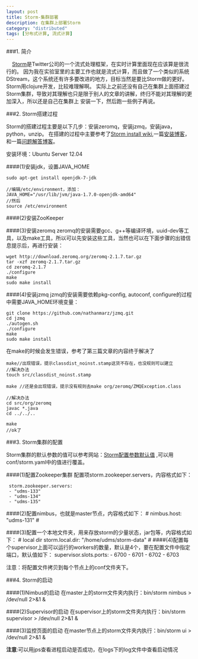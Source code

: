 ```yaml
---
layout: post
title: Storm-集群部署
description: 在集群上部署Storm
category: "distributed"
tags: [分布式计算, 流式计算]
---
```


###1. 简介

&nbsp;&nbsp;&nbsp;&nbsp;[Storm](https://github.com/nathanmarz/storm)是Twitter公司的一个流式处理框架，在实时计算里面现在应该算是很流行的。
因为我在实验室里的主要工作也就是流式计算，而且做了一个类似的系统DStream，这个系统还有许多要改进的地方，目标当然是要比Storm做的更好。
Storm用clojure开发，比较难理解啊。
实际上之前还没有自己在集群上面搭建过Storm集群，导致对其理解也只是限于别人的文章的讲解，终归不能对其理解的更加深入，所以还是自己在集群上
安装一下，然后跑一些例子再说。

###2. Storm搭建过程

Storm的搭建过程主要是以下几步：安装zeromq，安装jzmq，安装java，python，unzip。
在搭建的过程中主要参考了[Storm install wiki](https://github.com/nathanmarz/storm/wiki/Setting-up-a-Storm-cluster),一篇[安装博客](http://blog.linezing.com/2013/01/how-to-install-and-deploy-storm-cluster)，和一篇[问题解答博客](http://my.oschina.net/mingdongcheng/blog/43009)。

安装环境：Ubuntu Server 12.04

####(1)安装jdk，设置JAVA_HOME
	
	sudo apt-get install openjdk-7-jdk

	//编辑/etc/environment，添加：
	JAVA_HOME="/usr/lib/jvm/java-1.7.0-openjdk-amd64"
	//然后
	source /etc/environment

####(2)安装ZooKeeper


####(3)安装zeromq
zeromq的安装需要gcc、g++等编译环境，uuid-dev等工具，以及make工具，所以可以先安装这些工具，当然也可以在下面步骤的出错信息提示后，再进行安装：

	wget http://download.zeromq.org/zeromq-2.1.7.tar.gz
	tar -xzf zeromq-2.1.7.tar.gz
	cd zeromq-2.1.7
	./configure
	make
	sudo make install

####(4)安装jzmq
jzmq的安装需要依赖pkg-config, autoconf, configure的过程中需要JAVA_HOME环境变量：

	git clone https://github.com/nathanmarz/jzmq.git
	cd jzmq
	./autogen.sh
	./configure
	make
	sudo make install

在make的时候会发生错误，参考了第三篇文章的内容终于解决了

	make//出现错误，提示classdist_noinst.stamp这货不存在，也没规则可以建立
	//解决办法
	touch src/classdist_noinst.stamp

	make //还是会出现错误，提示没有规则去make org/zeromq/ZMQException.class

	//解决办法
	cd src/org/zeromq
	javac *.java
	cd ../../..

	make
	//ok了

###3. Storm集群的配置

Storm集群的默认参数的值可以参考网站：[Storm配置参数默认值](https://github.com/nathanmarz/storm/blob/master/conf/defaults.yaml?spm=0.0.0.0.Hh0Fp5&file=defaults.yaml)
,可以用conf/storm.yaml中的值进行覆盖。

####(1)配置Zookeeper集群
配置项storm.zookeeper.servers，内容格式如下：

	 storm.zookeeper.servers:
     - "udms-133"
     - "udms-134"
     - "udms-135"

####(2)配置nimbus，也就是master节点，内容格式如下：
	# 
 	 nimbus.host: "udms-131"
	# 

####(3)配置一个本地文件夹，用来存放storm的少量状态，jar包等，内容格式如下：
	# local dir
	 storm.local.dir: "/home/udms/storm-data"
	#
####(4)配置每个supervisor上面可以运行的workers的数量，默认是4个，要在配置文件中指定端口，默认值如下：
	 supervisor.slots.ports:
     - 6700
     - 6701
     - 6702
     - 6703

注意：将配置文件拷贝到每个节点上的conf文件夹下。


###4. Storm的启动

####(1)Nimbus的启动
在master上的storm文件夹内执行：bin/storm nimbus > /dev/null 2>&1 &

####(2)Supervisor的启动
在supervisor上的storm文件夹内执行：bin/storm supervisor > /dev/null 2>&1 &

####(3)监控页面的启动
在master节点上的storm文件夹内执行：bin/storm ui > /dev/null 2>&1 &


**注意**:可以用jps查看进程启动是否成功，在logs下的log文件中查看启动情况